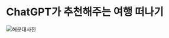 #  ChatGPT가 추천해주는 여행 떠나기

![해운대사진](http://tong.visitkorea.or.kr/cms/resource/67/2612467_image2_1.jpg)
